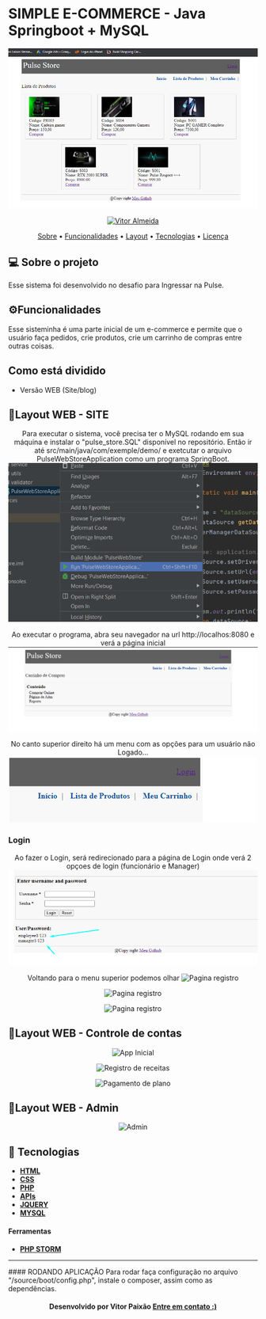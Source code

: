 

<p align="center">
  <h1> SIMPLE E-COMMERCE - Java Springboot + MySQL </h1>
   <img src="https://github.com/vitorpaixaoa/PulseWebStore/blob/master/src/main/resources/static/Images/productList.png" alt="Pagina inicial" />
</p>

<!-- Badges -->
<p align="center">
   <a href="https://www.linkedin.com/in/alan-vitor-paix%C3%A3o-almeida-44651117b/">
      <img alt="Vitor Almeida" src="https://img.shields.io/badge/-Vitor Paixão-blue?style=flat&logo=Linkedin&logoColor=bluee" />
   </a>
</p>

<!-- Indice-->
<p align="center">
 <a href="#-sobre-o-projeto">Sobre</a> •
 <a href="#-Funcionalidades">Funcionalidades</a> • 
 <a href="#-Layout">Layout</a> •  
 <a href="#-Tecnologias">Tecnologias</a> • 
 <a href="#-licença">Licença</a>
</p>

<!--Sobre o projeto-->
## 💻 Sobre o projeto
Esse sistema foi desenvolvido no desafio para Ingressar na Pulse.
<!--Funcionalidades-->
## ⚙️Funcionalidades

Esse sisteminha é uma parte inicial de um e-commerce e permite que o usuário faça pedidos, crie produtos, crie um carrinho de compras entre outras coisas.
  
<!--Funcionalidades-->
## Como está dividido
 - Versão WEB (Site/blog)

<!--layout-->
## 🎨Layout WEB - SITE

<p align="center">
  Para executar o sistema, você precisa ter o MySQL rodando em sua máquina e instalar o "pulse_store.SQL" disponível no repositório. Então ir até 
  src/main/java/com/exemple/demo/ e exetcutar o arquivo PulseWebStoreApplication como um programa SpringBoot.
   <img src="https://github.com/vitorpaixaoa/PulseWebStore/blob/master/src/main/resources/static/Images/howToRun.png" alt="Pagina inicial" />
</p>
<p align="center">
  Ao executar o programa, abra seu navegador na url http://localhos:8080 e verá a página inicial
   <img src="https://github.com/vitorpaixaoa/PulseWebStore/blob/master/src/main/resources/static/Images/homepage.png" alt="Pagina Login" />
</p>

<p align="center">
  No canto superior direito há um menu com as opções para um usuário não Logado...
   <img src="https://github.com/vitorpaixaoa/PulseWebStore/blob/master/src/main/resources/static/Images/menu.png" alt="Pagina registro" />
</p>


<h3>Login</h3>
<p align="center">
  Ao fazer o Login, será redirecionado para a página de Login onde verá 2 opçoes de login (funcionário e Manager)
   <img src="https://github.com/vitorpaixaoa/PulseWebStore/blob/master/src/main/resources/static/Images/login%20page.png" alt="Pagina registro" />
</p>

<p align="center">
  Voltando para o menu superior podemos olhar 
   <img src="https://github.com/vitorpaixaoa/fsphp/blob/master/shared/git-images/register.png" alt="Pagina registro" />
</p>

<p align="center">
   <img src="https://github.com/vitorpaixaoa/fsphp/blob/master/shared/git-images/register.png" alt="Pagina registro" />
</p>

<p align="center">
   <img src="https://github.com/vitorpaixaoa/fsphp/blob/master/shared/git-images/register.png" alt="Pagina registro" />
</p>

## 🎨Layout WEB - Controle de contas
<p align="center">
   <img src="https://github.com/vitorpaixaoa/fsphp/blob/master/shared/git-images/app-home.png" alt="App Inicial" />
</p>
<p align="center">
   <img src="https://github.com/vitorpaixaoa/fsphp/blob/master/shared/git-images/invoice.png" alt="Registro de receitas" />
</p>
<p align="center">
   <img src="https://github.com/vitorpaixaoa/fsphp/blob/master/shared/git-images/payment.png" alt="Pagamento de plano" />
</p>

## 🎨Layout WEB - Admin
<p align="center">
   <img src="https://github.com/vitorpaixaoa/fsphp/blob/master/shared/git-images/admin.png" alt="Admin" />
</p>

<!--layout-->
## 🚀  Tecnologias
- [**HTML** ]()
- [**CSS**]()
- [**PHP**]()
- [**APIs**]()
- [**JQUERY**]()
- [**MYSQL**]()



#### Ferramentas
- [**PHP STORM**]()
<hr/>
#### RODANDO APLICAÇÃO
Para rodar faça configuração no arquivo "/source/boot/config.php", instale o composer, assim como as dependências.


<h4 align=center>Desenvolvido por Vitor Paixão <a href="https://www.linkedin.com/in/alan-vitor-paix%C3%A3o-almeida-44651117b/"> <strong>Entre em contato</strong> :)</a></a></h4>


